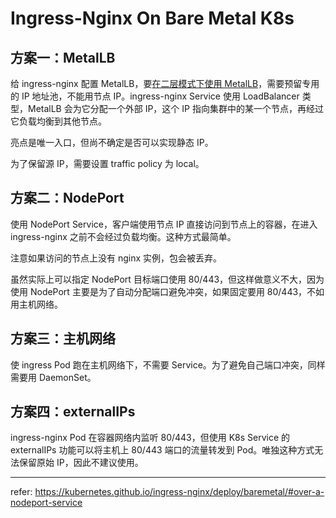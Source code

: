# Ingress-Nginx On Bare Metal K8s

## 方案一：MetalLB

给 ingress-nginx 配置 MetalLB，要[在二层模式下使用 MetalLB](https://metallb.universe.tf/concepts/layer2/)，需要预留专用的 IP 地址池，不能用节点 IP。ingress-nginx Service 使用 LoadBalancer 类型，MetalLB 会为它分配一个外部 IP，这个 IP 指向集群中的某一个节点，再经过它负载均衡到其他节点。

亮点是唯一入口，但尚不确定是否可以实现静态 IP。

为了保留源 IP，需要设置 traffic policy 为 local。

## 方案二：NodePort

使用 NodePort Service，客户端使用节点 IP 直接访问到节点上的容器，在进入 ingress-nginx 之前不会经过负载均衡。这种方式最简单。

注意如果访问的节点上没有 nginx 实例，包会被丢弃。

虽然实际上可以指定 NodePort 目标端口使用 80/443，但这样做意义不大，因为使用 NodePort 主要是为了自动分配端口避免冲突，如果固定要用 80/443，不如用主机网络。

## 方案三：主机网络

使 ingress Pod 跑在主机网络下，不需要 Service。为了避免自己端口冲突，同样需要用 DaemonSet。

## 方案四：externalIPs

ingress-nginx Pod 在容器网络内监听 80/443，但使用 K8s Service 的 externalIPs 功能可以将主机上 80/443 端口的流量转发到 Pod。唯独这种方式无法保留原始 IP，因此不建议使用。

---

refer: https://kubernetes.github.io/ingress-nginx/deploy/baremetal/#over-a-nodeport-service
